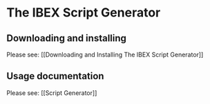 # The IBEX Script Generator

## Downloading and installing

Please see: [[Downloading and Installing The IBEX Script Generator]]

## Usage documentation

Please see: [[Script Generator]]